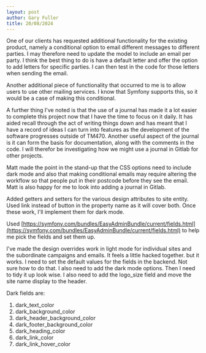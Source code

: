 ```yaml
---
layout: post
author: Gary Fuller
title: 20/08/2024
---
```


One of our clients has requested additional functionality for the existing product, namely a conditional option to email different messages to different parties. I may therefore need to update the model to include an email per party. I think the best thing to do is have a default letter and offer the option to add letters for specific parties. I can then test in the code for those letters when sending the email.

Another additional piece of functionality that occurred to me is to allow users to use other mailing services. I know that Symfony supports this, so it would be a case of making this conditional. 

A further thing I've noted is that the use of a journal has made it a lot easier to complete this project now that I have the time to focus on it daily. It has aided recall through the act of writing things down and has meant that I have a record of ideas I can turn into features as the development of the software progresses outside of TM470. Another useful aspect of the journal is it can form the basis for documentation, along with the comments in the code. I will therefor be investigating how we might use a journal in Gitlab for other projects.

Matt made the point in the stand-up that the CSS options need to include dark mode and also that making conditional emails may require altering the workflow so that people put in their postcode before they see the email. Matt is also happy for me to look into adding a journal in Gitlab. 

Added getters and setters for the various design attributes to site entity. Used link instead of button in the property name as it will cover both. Once these work, I'll implement them for dark mode.

Used [https://symfony.com/bundles/EasyAdminBundle/current/fields.html](https://symfony.com/bundles/EasyAdminBundle/current/fields.html) to help me pick the fields and set them up. 

I've made the design overrides work in light mode for individual sites and the subordinate campaigns and emails. It feels a little hacked together. but it works. I need to set the default values for the fields in the backend. Not sure how to do that. I also need to add the dark mode options. Then I need to tidy it up look wise. I also need to add the logo_size field and move the site name display to the header.

Dark fields are:

1. dark_text_color
2. dark_background_color
3. dark_header_background_color
4. dark_footer_background_color
5. dark_heading_color
6. dark_link_color
7. dark_link_hover_color

